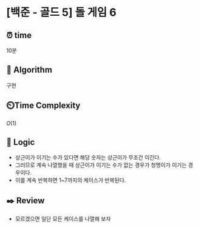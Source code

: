 # [백준 - 골드 5] 돌 게임 6
 
## ⏰  **time**
10분

## :pushpin: **Algorithm**
구현

## ⏲️**Time Complexity**
$O(1)$

## :round_pushpin: **Logic**
- 상근이가 이기는 수가 있다면 해당 숫자는 상근이가 무조건 이긴다.
- 그러므로 계속 나열했을 때 상근이가 이기는 수가 없는 경우가 청명이가 이기는 경우이다.
- 이를 계속 반복하면 1~7까지의 케이스가 반복된다.

## :black_nib: **Review**
- 모르겠으면 일단 모든 케이스를 나열해 보자
